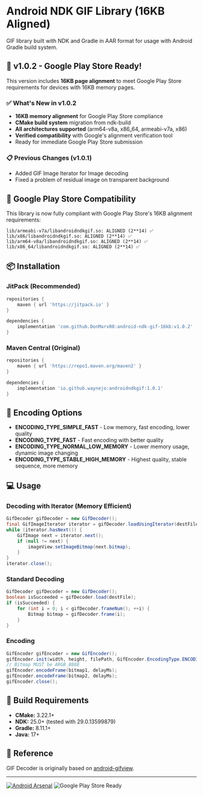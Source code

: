 # Android NDK GIF Library (16KB Aligned)

GIF library built with NDK and Gradle in AAR format for usage with Android Gradle build system.

## 🚀 v1.0.2 - Google Play Store Ready!

This version includes **16KB page alignment** to meet Google Play Store requirements for devices with 16KB memory pages.

### ✅ What's New in v1.0.2
- **16KB memory alignment** for Google Play Store compliance
- **CMake build system** migration from ndk-build
- **All architectures supported** (arm64-v8a, x86_64, armeabi-v7a, x86)
- **Verified compatibility** with Google's alignment verification tool
- Ready for immediate Google Play Store submission

### 📋 Previous Changes (v1.0.1)
- Added GIF Image Iterator for Image decoding
- Fixed a problem of residual image on transparent background

## 🎯 Google Play Store Compatibility

This library is now fully compliant with Google Play Store's 16KB alignment requirements:

```
lib/armeabi-v7a/libandroidndkgif.so: ALIGNED (2**14) ✅
lib/x86/libandroidndkgif.so: ALIGNED (2**14) ✅  
lib/arm64-v8a/libandroidndkgif.so: ALIGNED (2**14) ✅
lib/x86_64/libandroidndkgif.so: ALIGNED (2**14) ✅
```

## 📦 Installation

### JitPack (Recommended)
```groovy
repositories {
    maven { url 'https://jitpack.io' }
}

dependencies {
    implementation 'com.github.DonMarv00:android-ndk-gif-16kb:v1.0.2'
}
```

### Maven Central (Original)
```groovy
repositories {
    maven { url 'https://repo1.maven.org/maven2' }
}

dependencies {
    implementation 'io.github.waynejo:androidndkgif:1.0.1'
}
```

## 🎨 Encoding Options

- **ENCODING_TYPE_SIMPLE_FAST** - Low memory, fast encoding, lower quality
- **ENCODING_TYPE_FAST** - Fast encoding with better quality  
- **ENCODING_TYPE_NORMAL_LOW_MEMORY** - Lower memory usage, dynamic image changing
- **ENCODING_TYPE_STABLE_HIGH_MEMORY** - Highest quality, stable sequence, more memory

## 💻 Usage

### Decoding with Iterator (Memory Efficient)
```java
GifDecoder gifDecoder = new GifDecoder();
final GifImageIterator iterator = gifDecoder.loadUsingIterator(destFile);
while (iterator.hasNext()) {
    GifImage next = iterator.next();
    if (null != next) {
        imageView.setImageBitmap(next.bitmap);
    }
}
iterator.close();
```

### Standard Decoding
```java
GifDecoder gifDecoder = new GifDecoder();
boolean isSucceeded = gifDecoder.load(destFile);
if (isSucceeded) {
    for (int i = 0; i < gifDecoder.frameNum(); ++i) {
        Bitmap bitmap = gifDecoder.frame(i);
    }
}
```

### Encoding
```java
GifEncoder gifEncoder = new GifEncoder();
gifEncoder.init(width, height, filePath, GifEncoder.EncodingType.ENCODING_TYPE_NORMAL_LOW_MEMORY);
// Bitmap MUST be ARGB_8888
gifEncoder.encodeFrame(bitmap1, delayMs);
gifEncoder.encodeFrame(bitmap2, delayMs);
gifEncoder.close();
```

## 🔧 Build Requirements

- **CMake:** 3.22.1+
- **NDK:** 25.0+ (tested with 29.0.13599879)
- **Gradle:** 8.11.1+
- **Java:** 17+

## 📝 Reference

GIF Decoder is originally based on [android-gifview](https://code.google.com/p/android-gifview/).

---

[![Android Arsenal](https://img.shields.io/badge/Android%20Arsenal-android--ndk--gif-green.svg?style=true)](https://android-arsenal.com/details/1/3585)
![Google Play Store Ready](https://img.shields.io/badge/Google%20Play%20Store-16KB%20Aligned-brightgreen)
